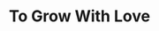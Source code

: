 ---
handle:         to-grow-with-love
title:          To Grow With Love

names:
  chinese:      肥田囍事
  previous:     Lush Fields Happy Times
genre:          modern
episodes:       21
broadcast:
  start:        2005-06-24
  end:          2006-11-18
producer:       Kwan Wing-Chung
starring:       Myolie Wu, Andy Hui, Eddie Kwan, <mark>Selena Lee</mark>, Jack Wu
synopsis:       Filipino-born Chinese HO MEI-TIN (Myolie Wu) has been slightly overweight since childhood. She is constantly teased about her chubby frame while in Hong Kong, where it is widely recognized that thinness is the essence of beauty. Feeling so frustrated and annoyed, Tin decides to move back to the Philippines. However, when she notices the comments left in her drawing in response to her views on lov, she soon has a change of heart and chooses to stay and look for the man of her dreams. Tins's boss TAI HEI (Andy Hui) takes a strong dislike to her rotund figure and keeps picking on her for no reason. But who would have guessed he would fall in love with this girl one days? To break away from his passion for Tin, Hei decides to marry his girlfriend SUNG MAN-YEE (Claire Yiu) as soon as he can. Tin who has been longing for a happy marriage has landed a job as a wedding consultant. And ironically, her first client turns out to be Hei!
role:           supporting

characters:
  -
    fullname:       Kwok Bo-Lok (Maggie)
    age:            24
    identity:       Sales worker at Victoria Bridal Company
    appearance:     1-21
    personality:    Very loyal, very generous towards friends and a quick spender. She handles love the same way she manages a business. For her, meeting boyfriends is like an investment. She often plays with her suitors like they are shares. She believes that when they are compatible, then they should be together. If not, they should break up. However, she still longs for a happy marriage and hopes to live with her lover till death.
    background:     Bo Lok knows that she was born as a beautiful baby, but still strongly maintains her good figure, she does not want one single extra fat. She attracts a lot of guys. Between her pursuers, Bo Lok sees that the boyfriend’s demand is high too, girls’ weight cannot be more than 100 pounds, she insist that the annual salary of the man should not be less than 1 million. She thinks that shopping without looking at the prize ticket is woman’s biggest happiness, her biggest dream is to retire before the age of 25 and marry a rich man. Seeing the deadline coming near, Bo Lok strives for the best reward in the shortest period. Promptly, she has more than 4 boyfriends at one time, using different birthdates to socialize with them. Bo Lok seems not faithful to love, but she has her own reasons, she thinks that marriage is women’s biggest accomplishment, it’s necessary to choose the one with the best qualities and who suits you the most to marry, even when have to be unscrupulous, it is as a matter of course.
    happenings:     When Bo Lok is busy with her money love, shuttling all kinds of boyfriends, her distant relative Ho Mei-Tin from the Phillipines, the two are born in the same year, has arrived in Hong Kong to run away from her father who had planned a marriage for her. When Bo Lok learns that Tin returns to Hong Kong to find her true love, and seeing her fat figure, she doesn’t have high expectations and thinks that this trip of Tin will only bring trouble upon herself, but because of their sisterhood and her continuous encourage, she brought Tin everywhere to find her roots.  Lok pretended to care about Tin’s daily living, in fact she secretly reported to Tin’s father to get a reward. She’s waiting for an opportunity to persuade Tin to return to Malaysia and obey her father’s arrangement for the marriage. Unexpectedly, living with Tin for a while, she got influenced by Tin’s character and slowly agreed with Tin. She sincerely encouraged Tin to seek for her true love and helped her with opening a marriage planning company, starting a two-person career and service couples all over the world.  the other side, Bo Lok gets pursued by tea house Lam Sam Gei’s oldest son Lam Goon-Hei (Jack Wu). However, Goon Hei is a fat guy who doesn’t have limits in eating, Bo Lok disdained him. But because of the temptation for money and materials, she is willing to have contact with Goon Hei. Due to reputation problems, she keeps pushing him to slimming. Goon Hei is willing to abandon his bad habits and works hard to change himself. Hence, Bo Lok’s point of view towards Goon Hei changed.  Goon Hei succesfully slimmed down, his self-confidence increased, and finds out that he has a lot of choices and doesn’t need to be together with Bo Lok. Therefore, he left her to find a new love. Because of this, Bo Lok was incessantly sad. But under Tin’s influence, Bo Lok and Goon Hei finally understood that love which is based on the appearance, is very weak, there is no guarantee and eventually repentant. And true love moved Goon Hei, he returned to Bo Lok and ended happily together.
---